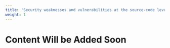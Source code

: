 ```yaml
---
title: 'Security weaknesses and vulnerabilities at the source-code level'
weight: 1
---
```


# Content Will be Added Soon